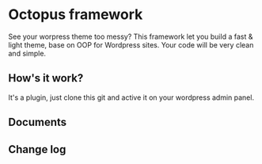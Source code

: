 # Octopus framework
See your worpress theme too messy? This framework let you build a fast & light theme, base on OOP for Wordpress sites. Your code will be very clean and simple.

## How's it work?
It's a plugin, just clone this git and active it on your wordpress admin panel.

## Documents

## Change log
